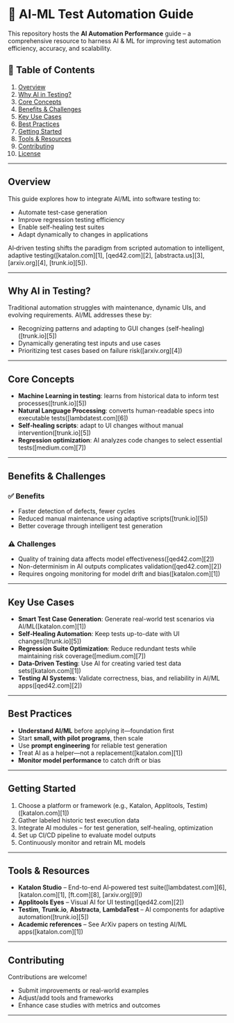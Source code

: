 
# 🌟 AI‑ML Test Automation Guide

This repository hosts the **AI Automation Performance** guide – a comprehensive resource to harness AI & ML for improving test automation efficiency, accuracy, and scalability.

## 📘 Table of Contents

1. [Overview](#overview)
2. [Why AI in Testing?](#why-ai-in-testing)
3. [Core Concepts](#core-concepts)
4. [Benefits & Challenges](#benefits--challenges)
5. [Key Use Cases](#key-use-cases)
6. [Best Practices](#best-practices)
7. [Getting Started](#getting-started)
8. [Tools & Resources](#tools--resources)
9. [Contributing](#contributing)
10. [License](#license)

---

## Overview

This guide explores how to integrate AI/ML into software testing to:

* Automate test-case generation
* Improve regression testing efficiency
* Enable self-healing test suites
* Adapt dynamically to changes in applications

AI‑driven testing shifts the paradigm from scripted automation to intelligent, adaptive testing([katalon.com][1], [qed42.com][2], [abstracta.us][3], [arxiv.org][4], [trunk.io][5]).

---

## Why AI in Testing?

Traditional automation struggles with maintenance, dynamic UIs, and evolving requirements. AI/ML addresses these by:

* Recognizing patterns and adapting to GUI changes (self-healing)([trunk.io][5])
* Dynamically generating test inputs and use cases
* Prioritizing test cases based on failure risk([arxiv.org][4])

---

## Core Concepts

* **Machine Learning in testing**: learns from historical data to inform test processes([trunk.io][5])
* **Natural Language Processing**: converts human-readable specs into executable tests([lambdatest.com][6])
* **Self‑healing scripts**: adapt to UI changes without manual intervention([trunk.io][5])
* **Regression optimization**: AI analyzes code changes to select essential tests([medium.com][7])

---

## Benefits & Challenges

### ✅ Benefits

* Faster detection of defects, fewer cycles
* Reduced manual maintenance using adaptive scripts([trunk.io][5])
* Better coverage through intelligent test generation

### ⚠️ Challenges

* Quality of training data affects model effectiveness([qed42.com][2])
* Non-determinism in AI outputs complicates validation([qed42.com][2])
* Requires ongoing monitoring for model drift and bias([katalon.com][1])

---

## Key Use Cases

* **Smart Test Case Generation**: Generate real-world test scenarios via AI/ML([katalon.com][1])
* **Self‑Healing Automation**: Keep tests up-to-date with UI changes([trunk.io][5])
* **Regression Suite Optimization**: Reduce redundant tests while maintaining risk coverage([medium.com][7])
* **Data‑Driven Testing**: Use AI for creating varied test data sets([katalon.com][1])
* **Testing AI Systems**: Validate correctness, bias, and reliability in AI/ML apps([qed42.com][2])

---

## Best Practices

* **Understand AI/ML** before applying it—foundation first
* Start **small, with pilot programs**, then scale
* Use **prompt engineering** for reliable test generation
* Treat AI as a helper—not a replacement([katalon.com][1])
* **Monitor model performance** to catch drift or bias

---

## Getting Started

1. Choose a platform or framework (e.g., Katalon, Applitools, Testim)([katalon.com][1])
2. Gather labeled historic test execution data
3. Integrate AI modules – for test generation, self-healing, optimization
4. Set up CI/CD pipeline to evaluate model outputs
5. Continuously monitor and retrain ML models

---

## Tools & Resources

* **Katalon Studio** – End-to-end AI‑powered test suite([lambdatest.com][6], [katalon.com][1], [ft.com][8], [arxiv.org][9])
* **Applitools Eyes** – Visual AI for UI testing([qed42.com][2])
* **Testim**, **Trunk.io**, **Abstracta**, **LambdaTest** – AI components for adaptive automation([trunk.io][5])
* **Academic references** – See ArXiv papers on testing AI/ML apps([katalon.com][1])

---

## Contributing

Contributions are welcome!

* Submit improvements or real-world examples
* Adjust/add tools and frameworks
* Enhance case studies with metrics and outcomes

---

